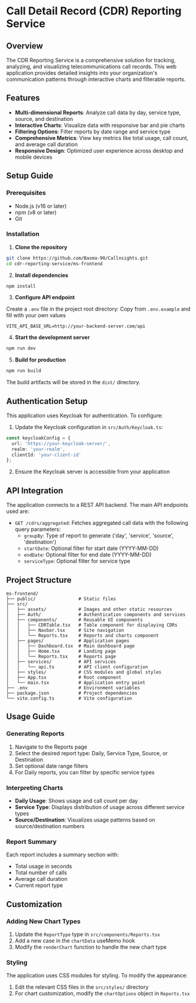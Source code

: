 # Call Detail Record (CDR) Reporting Service

## Overview

The CDR Reporting Service is a comprehensive solution for tracking, analyzing, and visualizing telecommunications call records. This web application provides detailed insights into your organization's communication patterns through interactive charts and filterable reports.

## Features

- **Multi-dimensional Reports**: Analyze call data by day, service type, source, and destination
- **Interactive Charts**: Visualize data with responsive bar and pie charts
- **Filtering Options**: Filter reports by date range and service type
- **Comprehensive Metrics**: View key metrics like total usage, call count, and average call duration
- **Responsive Design**: Optimized user experience across desktop and mobile devices

## Setup Guide

### Prerequisites

- Node.js (v16 or later)
- npm (v8 or later)
- Git

### Installation

1. **Clone the repository**

```bash
git clone https://github.com/Basma-90/Callnsights.git
cd cdr-reporting-service/ms-frontend
```

2. **Install dependencies**

```bash
npm install
```

3. **Configure API endpoint**

Create a `.env` file in the project root directory:
Copy from `.env.example` and fill with your own values

```
VITE_API_BASE_URL=http://your-backend-server.com/api
```

4. **Start the development server**

```bash
npm run dev
```

5. **Build for production**

```bash
npm run build
```

The build artifacts will be stored in the `dist/` directory.

## Authentication Setup

This application uses Keycloak for authentication. To configure:

1. Update the Keycloak configuration in `src/Auth/Keycloak.ts`:

```typescript
const keycloakConfig = {
  url: 'https://your-keycloak-server/',
  realm: 'your-realm',
  clientId: 'your-client-id'
};
```

2. Ensure the Keycloak server is accessible from your application

## API Integration

The application connects to a REST API backend. The main API endpoints used are:

- `GET /cdrs/aggregated`: Fetches aggregated call data with the following query parameters:
  - `groupBy`: Type of report to generate ('day', 'service', 'source', 'destination')
  - `startDate`: Optional filter for start date (YYYY-MM-DD)
  - `endDate`: Optional filter for end date (YYYY-MM-DD)
  - `serviceType`: Optional filter for service type

## Project Structure

```
ms-frontend/
├── public/                # Static files
├── src/
│   ├── assets/            # Images and other static resources
│   ├── Auth/              # Authentication components and services
│   ├── components/        # Reusable UI components
│   │   ├── CDRTable.tsx   # Table component for displaying CDRs
│   │   ├── Navbar.tsx     # Site navigation
│   │   └── Reports.tsx    # Reports and charts component
│   ├── pages/             # Application pages
│   │   ├── Dashboard.tsx  # Main dashboard page
│   │   ├── Home.tsx       # Landing page
│   │   └── Reports.tsx    # Reports page
│   ├── services/          # API services
│   │   └── api.ts         # API client configuration
│   ├── styles/            # CSS modules and global styles
│   ├── App.tsx            # Root component
│   └── main.tsx           # Application entry point
├── .env                   # Environment variables
├── package.json           # Project dependencies
└── vite.config.ts         # Vite configuration
```

## Usage Guide

### Generating Reports

1. Navigate to the Reports page
2. Select the desired report type: Daily, Service Type, Source, or Destination
3. Set optional date range filters
4. For Daily reports, you can filter by specific service types

### Interpreting Charts

- **Daily Usage**: Shows usage and call count per day
- **Service Type**: Displays distribution of usage across different service types
- **Source/Destination**: Visualizes usage patterns based on source/destination numbers

### Report Summary

Each report includes a summary section with:
- Total usage in seconds
- Total number of calls
- Average call duration
- Current report type

## Customization

### Adding New Chart Types

1. Update the `ReportType` type in `src/components/Reports.tsx`
2. Add a new case in the `chartData` useMemo hook
3. Modify the `renderChart` function to handle the new chart type

### Styling

The application uses CSS modules for styling. To modify the appearance:

1. Edit the relevant CSS files in the `src/styles/` directory
2. For chart customization, modify the `chartOptions` object in `Reports.tsx`
